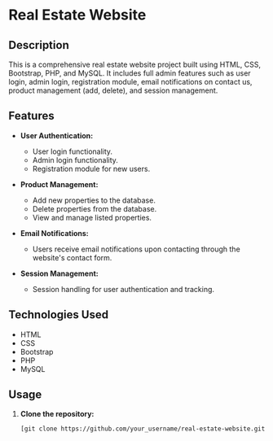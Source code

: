 # Real Estate Website

## Description

This is a comprehensive real estate website project built using HTML, CSS, Bootstrap, PHP, and MySQL. It includes full admin features such as user login, admin login, registration module, email notifications on contact us, product management (add, delete), and session management.

## Features

- **User Authentication:**
  - User login functionality.
  - Admin login functionality.
  - Registration module for new users.

- **Product Management:**
  - Add new properties to the database.
  - Delete properties from the database.
  - View and manage listed properties.

- **Email Notifications:**
  - Users receive email notifications upon contacting through the website's contact form.

- **Session Management:**
  - Session handling for user authentication and tracking.

## Technologies Used

- HTML
- CSS
- Bootstrap
- PHP
- MySQL

## Usage

1. **Clone the repository:**

   ```bash
   [git clone https://github.com/your_username/real-estate-website.git](https://github.com/raaam02/Real-State.git)https://github.com/raaam02/Real-State.git

